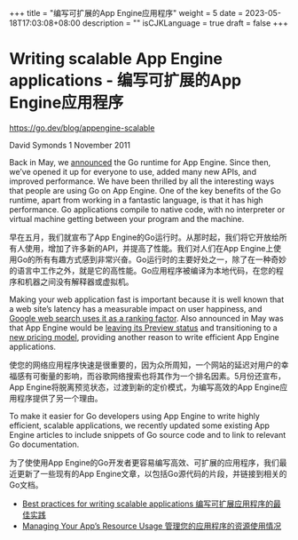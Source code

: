 +++
title = "编写可扩展的App Engine应用程序"
weight = 5
date = 2023-05-18T17:03:08+08:00
description = ""
isCJKLanguage = true
draft = false
+++

# Writing scalable App Engine applications - 编写可扩展的App Engine应用程序

https://go.dev/blog/appengine-scalable

David Symonds
1 November 2011

Back in May, we [announced](https://blog.golang.org/2011/05/go-and-google-app-engine.html) the Go runtime for App Engine. Since then, we’ve opened it up for everyone to use, added many new APIs, and improved performance. We have been thrilled by all the interesting ways that people are using Go on App Engine. One of the key benefits of the Go runtime, apart from working in a fantastic language, is that it has high performance. Go applications compile to native code, with no interpreter or virtual machine getting between your program and the machine.

早在五月，我们就宣布了App Engine的Go运行时。从那时起，我们将它开放给所有人使用，增加了许多新的API，并提高了性能。我们对人们在App Engine上使用Go的所有有趣方式感到非常兴奋。Go运行时的主要好处之一，除了在一种奇妙的语言中工作之外，就是它的高性能。Go应用程序被编译为本地代码，在您的程序和机器之间没有解释器或虚拟机。

Making your web application fast is important because it is well known that a web site’s latency has a measurable impact on user happiness, and [Google web search uses it as a ranking factor](https://googlewebmastercentral.blogspot.com/2010/04/using-site-speed-in-web-search-ranking.html). Also announced in May was that App Engine would be [leaving its Preview status](http://googleappengine.blogspot.com/2011/05/year-ahead-for-google-app-engine.html) and transitioning to a [new pricing model](https://www.google.com/enterprise/cloud/appengine/pricing.html), providing another reason to write efficient App Engine applications.

使您的网络应用程序快速是很重要的，因为众所周知，一个网站的延迟对用户的幸福感有可衡量的影响，而谷歌网络搜索也将其作为一个排名因素。5月份还宣布，App Engine将脱离预览状态，过渡到新的定价模式，为编写高效的App Engine应用程序提供了另一个理由。

To make it easier for Go developers using App Engine to write highly efficient, scalable applications, we recently updated some existing App Engine articles to include snippets of Go source code and to link to relevant Go documentation.

为了使使用App Engine的Go开发者更容易编写高效、可扩展的应用程序，我们最近更新了一些现有的App Engine文章，以包括Go源代码的片段，并链接到相关的Go文档。

- [Best practices for writing scalable applications 编写可扩展应用程序的最佳实践](http://code.google.com/appengine/articles/scaling/overview.html)
- [Managing Your App’s Resource Usage 管理您的应用程序的资源使用情况](http://code.google.com/appengine/articles/managing-resources.html)
